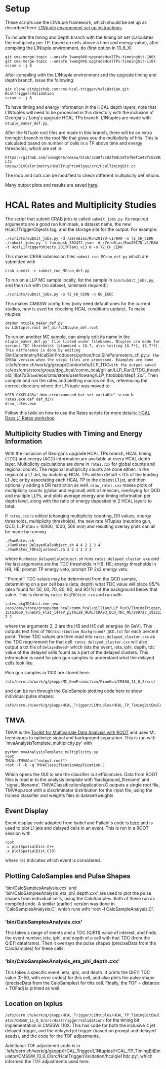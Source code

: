 # Setup
These scripts use the L1Ntuple framework, which should be set up as described here: [L1Ntuple environment set up instructions](https://twiki.cern.ch/twiki/bin/view/CMSPublic/SWGuideL1TStage2Instructions#Environment_Setup_with_Integrati).

To include the timing and depth branch with the timing bit set (calculates the multiplicity per TP, based on cells above a time and energy value), after compiling the L1Ntuple environment, do (first option in 10_6_X)
```
git cms-merge-topic --unsafe lwang046:upgradeHcalTPs-timeingbit-106X 
git cms-merge-topic --unsafe lwang046:upgradeHcalTPs-timeingbit-110X
scram b -j 8
```
After compiling with the L1Ntuple environment and the upgrade timing and depth branch, issue the following:
```
git clone git@github.com:cms-hcal-trigger/Validation.git HcalTrigger/Validation
scram b -j 8
```
To have timing and energy information in the HCAL depth layers, note that L1Ntuples will need to be processed in this directory with the inclusion of Georgia's / Long's upgrade HCAL TPs branch. L1Ntuples are made with `ntuple_maker_def.py`.

After the NTuple root files are made in this branch, there will be an extra timingbit branch in the root file that gives you the multiplicity of hits. This is calculated based on number of cells in a TP above time and energy thresholds, which are set in:
```
https://github.com/lwang046/cmssw/blob/32a8f7cd2f9dc50fef0ef1e48fc82883ff93bace/SimCalorimetry/HcalTrigPrimAlgos/src/HcalTimingBit.cc#L19-L24
cmssw/SimCalorimetry/HcalTrigPrimAlgos/src/HcalTimingBit.cc
```
The loop and cuts can be modified to check different multiplicity definitions.

Many output plots and results are saved [here](https://gkopp.web.cern.ch/gkopp/HCAL_LLP/).

# HCAL Rates and Multiplicity Studies
The script that submit CRAB jobs is called `submit_jobs.py`. Its required arguments are a good run lumimask, a dataset name, the new HcalL1TriggerObjects tag, and the storage site for the output. For example:
```
./scripts/submit_jobs.py -d /ZeroBias/Run2017D-v1/RAW -o T2_CH_CERN
./submit_jobs.py -l lumimask_302472.json -d /ZeroBias/Run2017D-v1/RAW -t HcalL1TriggerObjects_2017Plan1_v13.0 -o T2_CH_CERN
```
This makes CRAB submission files `submit_run_MCrun_def.py` which are submitted with 
```
crab submit -c submit_run_MCrun_def.py
```
To run on a LLP MC sample locally, list the sample in `bin/submit_jobs.py`, and then run with (no dataset, lumimask required):
```
./scripts/submit_jobs.py -o T2_CH_CERN -n NO_EXEC
```
This makes CMSSW config files (only need default ones for the current studies, new is used for checking HCAL conditions update). To make ntuples:
```
cmsRun ntuple_maker_def.py
mv L1Ntuple.root def_dir/L1Ntuple_def.root
```
To run on another MC sample, can simply edit its name in the `ntuple_maker_def.py' file listed under fileNames. Ntuples are made for various TDC thresholds (standard = 18.7, also testing 18.7*2, 18.7*3). This difference is done by editing `SimCalorimetry/HcalSimProducers/python/hcalSimParameters_cfi.py` in the CMSSW version when the step1 files are processed. Examples are done in `/afs/cern.ch/work/g/gkopp/CondorInfo/LLP_TDC` with the output saved to `/eos/cms/store/group/dpg_hcal/comm_hcal/gillian/LLP_Run3/TDC_threshold_18pt7x3/` and `/eos/cms/store/user/lowang/LLP_htobbbb/step1_2x/`. Then compile and run the rates and plotting macros on this, referencing the correct directory where the L1Ntuple was moved to:
```
USER_CXXFLAGS="-Wno-error=unused-but-set-variable" scram b
rates.exe def def_dir/
draw_rates.exe
```
Follow this twiki on how to use the Rates scripts for more details:
[HCAL Days L1 Rates workshop](https://twiki.cern.ch/twiki/bin/view/Sandbox/L1TriggerAtHCALdays2019#HCAL_conditions_impact_at_L1_rat)






## Multiplicity Studies with Timing and Energy Information
With the inclusion of Georgia's upgrade HCAL TPs branch, HCAL timing (TDC) and energy (ACD) information are avaliable at every HCAL depth layer. Multiplicity calculations are done in `rates.cxx` for global counts and regional counts. The regional multiplicity counts are done either: in the region of a L1 Jet, by matching HCAL TPs within deltaR < 0.5 of the leading L1 Jet; or by associating each HCAL TP to the closest L1 jet, and then optionally adding a DR restriction as well. `draw_rates.cxx` makes plots of multiplicity counts (global and regional) with a timescan, overlaying for QCD and multiple LLPs, and plots average energy and timing information per depth level, along with the ratio of energy deposited in 2 HCAL layers to total.

If `rates.cxx` is edited (changing multiplicity counting, DR values, energy thresholds, multiplicity thresholds), the new rate NTuples (neutrino gun, QCD, LLP ctau = 10000, 1000, 500 mm) and resulting overlay plots can all be made by running
```
./RunRates.sh
./RunRates_DelayedCaloObject.sh 4 4 2 1 3 4
./RunRates_TOFadjustment.sh 2 2 1 2 3 3
```
where `RunRates_DelayedCaloObject.sh` runs `rates_delayed_cluster.exe` and the last arguments are the TDC thresholds in HB, HE; energy thresholds in HB, HE; prompt TP energy veto, prompt TP 2x2 energy veto.

''Prompt`` TDC values may be determined from the QCD sample, determining on a per cell basis (ieta, depth) what TDC value will place 95/% (also found for 50, 60, 70, 80, 90, and 95/%) of the background below that value. This is done by `rates_bkgTDCdist.cxx` and run with
```
rates_bkgTDCdist.exe new /eos/cms/store/group/dpg_hcal/comm_hcal/gillian/LLP_Run3/TimingTrigger/QCD_Pt-15to3000_TuneCP5_Flat_14TeV_pythia8_HCAL/CRAB3_QCD_TDC_MC/200722_192212/0000/QCD 2 2
```
where the arguments 2, 2 are the HB and HE cell energies (in GeV). This outputs text files of `TDCdistribution_Background*_QCD.txt` for each percent point. These TDC values are then read into `rates_delayed_cluster.cxx` as the TDC requirement for that cell. `rates_delayed_cluster.cxx` will also output a txt file of `DelayedSeed*` which lists the event, ieta, iphi, depth, tdc value of the delayed cells found as a part of the delayed clusters. This information is used for pion gun samples to understand what the delayed cells look like. 

Pion gun samples in 110X are stored here:
```
/afs/cern.ch/work/g/gkopp/MC_GenProduction/PionGun/CMSSW_11_0_2/src/
```
and can be run through the CaloSample plotting code here to show individual pulse shapes:
```
/afs/cern.ch/work/g/gkopp/HCAL_Trigger/L1Ntuples/HCAL_TP_TimingBitEmulator/CMSSW_10_6_0/src/HcalTrigger/Validation/bin/CaloSamplesAnalysis
```


## TMVA
TMVA is the [Toolkit for Multivariate Data Analysis with ROOT](https://root.cern.ch/root/html/guides/tmva/TMVAUsersGuide.pdf) and uses ML techniques to optimize signal and background separation. This is run with `mvaAnalysisTemplate_multiplicity.py' with
```
python mvaAnalysisTemplate_multiplicity.py
root
TMVA::TMVAGui("output.root")
root -l -b -q TMVAClassificationApplication.C
```
Which opens the GUI to see the classifier cut efficiencies. Data from ROOT files is read in to the analysis template with 'background_filename' and 'signal_filename'. TMVAClassificationApplication.C outputs a single root file, TMVApp.root with a discriminator distribution for the input file, using the trained classifier and weights files in dataset/weights.

## Event Display
Event display code adapted from Isobel and Pallabi's code is [here](https://github.com/gk199/Validation/blob/TimingBit106x/EventDisplay/plotSpatialDist.C) and is used to plot L1 jets and delayed cells in an event. This is run in a ROOT session with
```
root
.L plotSpatialDist.C++
.x plotSpatialDist.C(0)
```
where `(0)` indicates which event is considered.

## Plotting CaloSamples and Pulse Shapes
'bin/CaloSamplesAnalysis.cxx' and 'bin/CaloSamplesAnalysis_eta_phi_depth.cxx' are used to plot the pulse shapes from individual cells, using the CaloSamples. Both of these run as compiled code. A similar (earlier) version was done in 'CaloSamplesAnalysis.C', which runs wiht 'root -l CaloSampleAnalysis.C'.

### 'bin/CaloSamplesAnalysis.cxx'
This takes a range of events and a TDC (QIE11) value of interest, and finds the event number, ieta, iphi, and depth of a cell with that TDC (from the QIE11 dataframe). Then it overlays the pulse shapes (preciseData from the CaloSamples) for these cells.

### 'bin/CaloSamplesAnalysis_eta_phi_depth.cxx'
This takes a specific event, ieta, iphi, and depth. It prints the QIE11 TDC value (0-50, with error codes) for this cell, and also plots the pulse shape (preciseData from the CaloSamples) for this cell. Finally, the TOF = distance + TOFadj is printed as well.

## Location on lxplus
`/afs/cern.ch/work/g/gkopp/HCAL_Trigger/L1Ntuples/HCAL_TP_TimingBitEmulator/CMSSW_11_0_0/src/HcalTrigger/Validation/` for the timing bit implementation in CMSSW 110X. This has code for both the inclusive 4 jet delayed trigger, and the delayed jet trigger (based on prompt and delayed seeds), and the code for the TOF adjustments.

Additional TOF adjustment code is in `/afs/cern.ch/work/g/gkopp/HCAL_Trigger/L1Ntuples/HCAL_TP_TimingBitEmulator/CMSSW_10_6_0/src/HcalTrigger/Validation/hcalqie11tdc.py', which informed the TOF adjustments used here. 


